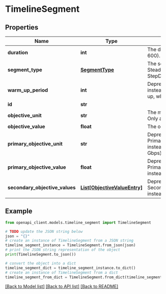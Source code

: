 # TimelineSegment


## Properties

Name | Type | Description | Notes
------------ | ------------- | ------------- | -------------
**duration** | **int** | The duration of the timeline segment (default: 600). | 
**segment_type** | [**SegmentType**](SegmentType.md) | The segment&#39;s type. Must be one of: SteadySegment, StepUpSegment, StepDownSegment. | 
**warm_up_period** | **int** | Deprecated. Use ObjectivesAndTimeline.WarmUp instead. The time that servers may need to warm up, when clients should wait (default: 0 seconds). | [optional] 
**id** | **str** |  | 
**objective_unit** | **str** | The measurement unit for the objective value. Only applicable for Throughput objectives. | [optional] 
**objective_value** | **float** | The objective value for this timeline segment. | [optional] 
**primary_objective_unit** | **str** | Deprecated. Use PrimaryObjective.Timeline[].ObjectiveUnit instead. The primary objective unit. (default: Gbps) | 
**primary_objective_value** | **float** | Deprecated. Use PrimaryObjective.Timeline[].ObjectiveValue instead. The primary objective value (default: 1). | 
**secondary_objective_values** | [**List[ObjectiveValueEntry]**](ObjectiveValueEntry.md) | Deprecated. Use SecondaryObjective.ObjectiveValue/ObjectiveUnit instead. The secondary objectives values. | 

## Example

```python
from openapi_client.models.timeline_segment import TimelineSegment

# TODO update the JSON string below
json = "{}"
# create an instance of TimelineSegment from a JSON string
timeline_segment_instance = TimelineSegment.from_json(json)
# print the JSON string representation of the object
print(TimelineSegment.to_json())

# convert the object into a dict
timeline_segment_dict = timeline_segment_instance.to_dict()
# create an instance of TimelineSegment from a dict
timeline_segment_from_dict = TimelineSegment.from_dict(timeline_segment_dict)
```
[[Back to Model list]](../README.md#documentation-for-models) [[Back to API list]](../README.md#documentation-for-api-endpoints) [[Back to README]](../README.md)


